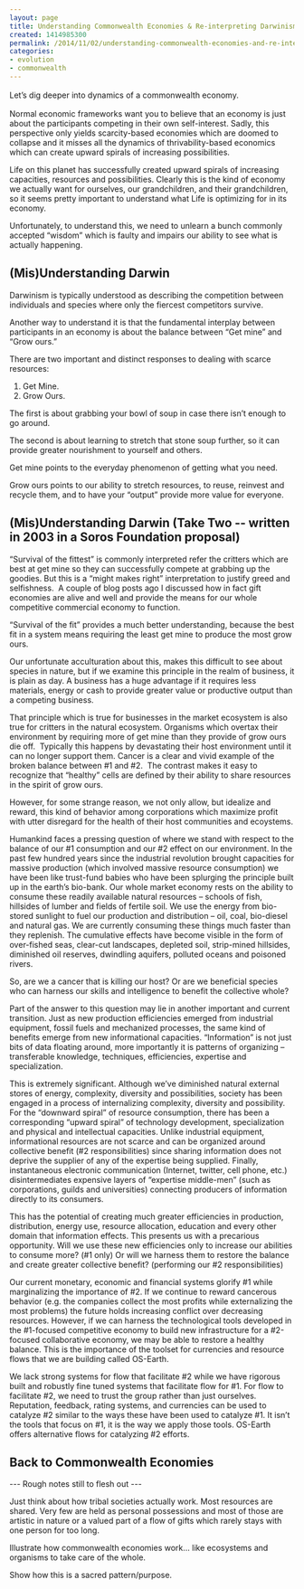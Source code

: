 ```yaml
---
layout: page
title: Understanding Commonwealth Economies & Re-interpreting Darwinism
created: 1414985300
permalink: /2014/11/02/understanding-commonwealth-economies-and-re-interpreting-darwinism
categories:
- evolution
- commonwealth
---
```

<p><span style="line-height: 1.5;">Let’s dig deeper into dynamics of a commonwealth economy.&nbsp;</span></p><p>Normal economic frameworks want you to believe that an economy is just about the participants competing in their own self-interest. Sadly, this perspective only yields scarcity-based economies which are doomed to collapse and it misses all the dynamics of thrivability-based economics which can create upward spirals of increasing possibilities.&nbsp;</p><p>Life on this planet has successfully created upward spirals of increasing capacities, resources and possibilities. Clearly this is the kind of economy we actually want for ourselves, our grandchildren, and their grandchildren, so it seems pretty important to understand what Life is optimizing for in its economy.</p><p>Unfortunately, to understand this, we need to unlearn a bunch commonly accepted “wisdom” which is faulty and impairs our ability to see what is actually happening.</p><h2>(Mis)Understanding Darwin</h2><p>Darwinism is typically understood as describing the competition between individuals and species where only the fiercest competitors survive. &nbsp;</p><p>Another way to understand it is that the fundamental interplay between participants in an economy is about the balance between “Get mine” and “Grow ours.”</p><p>There are two important and distinct responses to dealing with scarce resources:&nbsp;</p><ol><li>Get Mine.</li><li>Grow Ours.</li></ol><p>The first is about grabbing your bowl of soup in case there isn’t enough to go around.</p><p>The second is about learning to stretch that stone soup further, so it can provide greater nourishment to yourself and others.</p><p>Get mine points to the everyday phenomenon of getting what you need.&nbsp;</p><p>Grow ours points to our ability to stretch resources, to reuse, reinvest and recycle them, and to have your “output” provide more value for everyone.&nbsp;</p><h2>(Mis)Understanding Darwin (Take Two -- written in 2003 in a Soros Foundation proposal)</h2><p>“Survival of the fittest” is commonly interpreted refer the critters which are best at get mine so they can successfully compete at grabbing up the goodies. But this is a “might makes right” interpretation to justify greed and selfishness. &nbsp;A couple of blog posts ago I discussed how in fact gift economies are alive and well and provide the means for our whole competitive commercial economy to function.&nbsp;</p><p>“Survival of the fit” provides a much better understanding, because the best fit in a system means requiring the least get mine to produce the most grow ours.</p><p>Our unfortunate acculturation about this, makes this difficult to see about species in nature, but if we examine this principle in the realm of business, it is plain as day. A business has a huge advantage if it requires less materials, energy or cash to provide greater value or productive output than a competing business.&nbsp;</p><p>That principle which is true for businesses in the market ecosystem is also true for critters in the natural ecosystem. Organisms which overtax their environment by requiring more of get mine than they provide of grow ours die off. &nbsp;Typically this happens by devastating their host environment until it can no longer support them. Cancer is a clear and vivid example of the broken balance between #1 and #2. &nbsp;The contrast makes it easy to recognize that “healthy” cells are defined by their ability to share resources in the spirit of grow ours.&nbsp;</p><p>However, for some strange reason, we not only allow, but idealize and reward, this kind of behavior among corporations which maximize profit with utter disregard for the health of their host communities and ecoystems.</p><p>Humankind faces a pressing question of where we stand with respect to the balance of our #1 consumption and our #2 effect on our environment. In the past few hundred years since the industrial revolution brought capacities for massive production (which involved massive resource consumption) we have been like trust-fund babies who have been splurging the principle built up in the earth’s bio-bank. Our whole market economy rests on the ability to consume these readily available natural resources – schools of fish, hillsides of lumber and fields of fertile soil. We use the energy from bio-stored sunlight to fuel our production and distribution – oil, coal, bio-diesel and natural gas. We are currently consuming these things much faster than they replenish. The cumulative effects have become visible in the form of over-fished seas, clear-cut landscapes, depleted soil, strip-mined hillsides, diminished oil reserves, dwindling aquifers, polluted oceans and poisoned rivers.</p><p>So, are we a cancer that is killing our host? Or are we beneficial species who can harness our skills and intelligence to benefit the collective whole?</p><p>Part of the answer to this question may lie in another important and current transition. Just as new production efficiencies emerged from industrial equipment, fossil fuels and mechanized processes, the same kind of benefits emerge from new informational capacities. “Information” is not just bits of data floating around, more importantly it is patterns of organizing – transferable knowledge, techniques, efficiencies, expertise and specialization.</p><p>This is extremely significant. Although we’ve diminished natural external stores of energy, complexity, diversity and possibilities, society has been engaged in a process of internalizing complexity, diversity and possibility. For the “downward spiral” of resource consumption, there has been a corresponding “upward spiral” of technology development, specialization and physical and intellectual capacities. Unlike industrial equipment, informational resources are not scarce and can be organized around collective benefit (#2 responsibilities) since sharing information does not deprive the supplier of any of the expertise being supplied. Finally, instantaneous electronic communication (Internet, twitter, cell phone, etc.) disintermediates expensive layers of “expertise middle-men” (such as corporations, guilds and universities) connecting producers of information directly to its consumers.</p><p>This has the potential of creating much greater efficiencies in production, distribution, energy use, resource allocation, education and every other domain that information effects. This presents us with a precarious opportunity. Will we use these new efficiencies only to increase our abilities to consume more? (#1 only) Or will we harness them to restore the balance and create greater collective benefit? (performing our #2 responsibilities)</p><p>Our current monetary, economic and financial systems glorify #1 while marginalizing the importance of #2. If we continue to reward cancerous behavior (e.g. the companies collect the most profits while externalizing the most problems) the future holds increasing conflict over decreasing resources. However, if we can harness the technological tools developed in the #1-focused competitive economy to build new infrastructure for a #2-focused collaborative economy, we may be able to restore a healthy balance. This is the importance of the toolset for currencies and resource flows that we are building called OS-Earth.</p><p>We lack strong systems for flow that facilitate #2 while we have rigorous built and robustly fine tuned systems that facilitate flow for #1. For flow to facilitate #2, we need to trust the group rather than just ourselves. Reputation, feedback, rating systems, and currencies can be used to catalyze #2 similar to the ways these have been used to catalyze #1. It isn’t the tools that focus on #1, it is the way we apply those tools. OS-Earth offers alternative flows for catalyzing #2 efforts.</p><h2>Back to Commonwealth Economies</h2><p>--- Rough notes still to flesh out ---</p><p>Just think about how tribal societies actually work. Most resources are shared. Very few are held as personal possessions and most of those are artistic in nature or a valued part of a flow of gifts which rarely stays with one person for too long.&nbsp;</p><p>Illustrate how commonwealth economies work... like ecosystems and organisms to take care of the whole. &nbsp;</p><p>Show how this is a sacred pattern/purpose.</p><div>&nbsp;</div>
